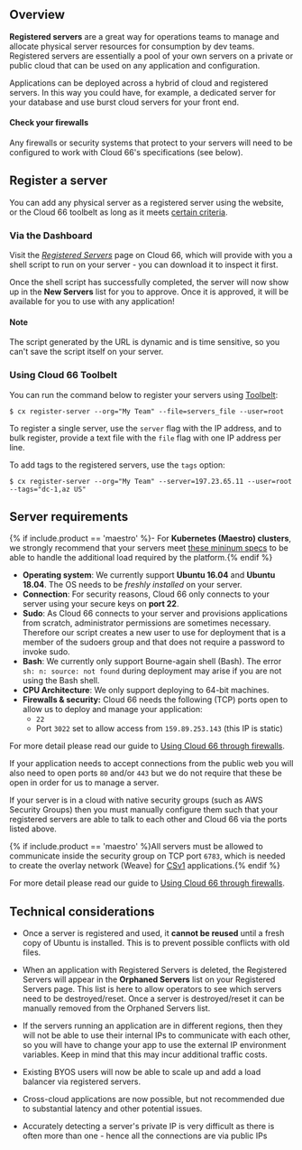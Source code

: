 ## Overview

**Registered servers** are a great way for operations teams to manage and allocate physical server resources for consumption by dev teams. Registered servers are essentially a pool of your own servers on a private or public cloud that can be used on any application and configuration. 

Applications can be deployed across a hybrid of cloud and registered servers. In this way you could have, for example, a dedicated server for your database and use burst cloud servers for your front end.

#### Check your firewalls
<div class="notice notice-warning"><p>Any firewalls or security systems that protect to your servers will need to be configured to work with Cloud 66's specifications (see below).</p></div>


## Register a server

You can add any physical server as a registered server using the website, or the Cloud 66 toolbelt as long as it meets [certain criteria](#server-requirements).

### Via the Dashboard

Visit the *[Registered Servers](https://app.cloud66.com/registered_servers)* page on Cloud 66, which will provide with you a shell script to run on your server - you can download it to inspect it first.

Once the shell script has successfully completed, the server will now show up in the **New Servers** list for you to approve. Once it is approved, it will be available for you to use with any application!


#### Note
<div class="notice"><p>The script generated by the URL is dynamic and is time sensitive, so you can't save the script itself on your server.</p></div>


### Using Cloud 66 Toolbelt

You can run the command below to register your servers using [Toolbelt](/{{page.collection}}/quickstarts/using-cloud66-toolbelt.html):

```
$ cx register-server --org="My Team" --file=servers_file --user=root

```

To register a single server, use the `server` flag with the IP address, and to bulk register, provide a text file with the `file` flag with one IP address per line.

To add tags to the registered servers, use the `tags` option:

```
$ cx register-server --org="My Team" --server=197.23.65.11 --user=root --tags="dc-1,az US"

```

## Server requirements

{% if include.product == 'maestro' %}- For **Kubernetes (Maestro) clusters**, we strongly recommend that your servers meet [these mininum specs](/maestro/references/minimum-specs-kubernetes.html) to be able to handle the additional load required by the platform.{% endif %}
- **Operating system**: We currently support **Ubuntu 16.04** and **Ubuntu 18.04**. The OS needs to be *freshly installed* on your server.
- **Connection**: For security reasons, Cloud 66 only connects to your server using your secure keys on **port 22**.
- **Sudo**: As Cloud 66 connects to your server and provisions applications from scratch, administrator permissions are sometimes necessary. Therefore our script creates a new user to use for deployment that is a member of the sudoers group and that does not require a password to invoke sudo.
- **Bash**: We currently only support Bourne-again shell (Bash). The error `sh: n: source: not found` during deployment may arise if you are not using the Bash shell.
- **CPU Architecture**: We only support deploying to 64-bit machines.
- **Firewalls & security:** Cloud 66 needs the following (TCP) ports open to allow us to deploy and manage your application:
    - `22`
    - Port `3022` set to allow access from `159.89.253.143` (this IP is static)

For more detail please read our guide to [Using Cloud 66 through firewalls](/{{page.collection}}/how-to-guides/deployment/using-c66-via-firewall.html).

If your application needs to accept connections from the public web you will also need to open ports `80` and/or `443` but we do not require that these be open in order for us to manage a server.

If your server is in a cloud with native security groups (such as AWS Security Groups) then you must manually configure them such that your registered servers are able to talk to each other and Cloud 66 via the ports listed above. 

{% if include.product == 'maestro' %}All servers must be allowed to communicate inside the security group on TCP port `6783`, which is needed to create the overlay network (Weave) for [CSv1](/maestro/the-basics/about-maestro.html#version-1-vs-version-2) applications.{% endif %} 

For more detail please read our guide to [Using Cloud 66 through firewalls](/{{page.collection}}/how-to-guides/deployment/using-c66-via-firewall.html).

## Technical considerations

- Once a server is registered and used, it **cannot be reused** until a fresh copy of Ubuntu is installed. This is to prevent possible conflicts with old files. 

- When an application with Registered Servers is deleted, the Registered Servers will appear in the **Orphaned Servers** list on your Registered Servers page. This list is here to allow operators to see which servers need to be destroyed/reset. Once a server is destroyed/reset it can be manually removed from the Orphaned Servers list.

- If the servers running an application are in different regions, then they will not be able to use their internal IPs to communicate with each other, so you will have to change your app to use the external IP environment variables. Keep in mind that this may incur additional traffic costs.

- Existing BYOS users will now be able to scale up and add a load balancer via registered servers.

- Cross-cloud applications are now possible, but not recommended due to substantial latency and other potential issues.

- Accurately detecting a server's private IP is very difficult as there is often more than one - hence all the connections are via public IPs
